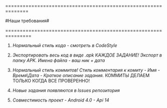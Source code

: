 ==============================================================

#Наши требования#

===============================================================
1) *Нормальный стиль кода - смотреть в CodeStyle*

2) *Экспортировать весь код в виде .apk КАЖДОЕ ЗАДАНИЕ! Экспорт в папку APK. Имена файла - ваш ник + дата*

3) *Нормальный стиль коммитов! Стиль комментария к комиту - Имя - Время\Дата - Краткое описание задания.*
КОММИТЫ ДЕЛАЕМ ТОЛЬКО КОГДА ВСЕ ПРОВЕРЕННО!

4) *Новые задания появляются в Issues репозитория*

5) *Совместимость проект - Android 4.0 - Api 14*

